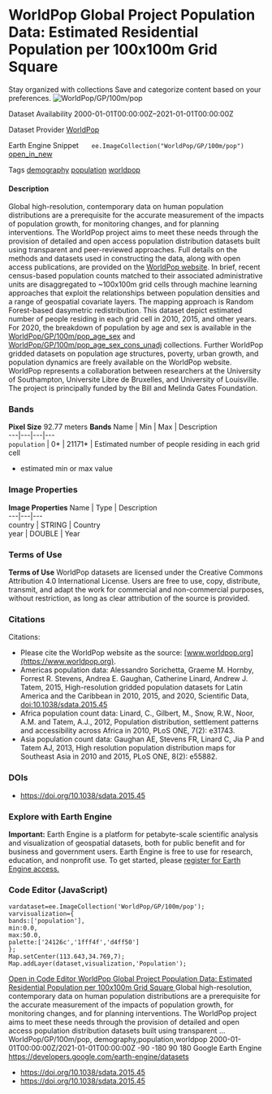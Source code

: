  
#  WorldPop Global Project Population Data: Estimated Residential Population per 100x100m Grid Square 
Stay organized with collections  Save and categorize content based on your preferences. 
![WorldPop/GP/100m/pop](https://developers.google.com/earth-engine/datasets/images/WorldPop/WorldPop_GP_100m_pop_sample.png) 

Dataset Availability
    2000-01-01T00:00:00Z–2021-01-01T00:00:00Z 

Dataset Provider
     [ WorldPop ](https://www.worldpop.org) 

Earth Engine Snippet
     `    ee.ImageCollection("WorldPop/GP/100m/pop")   ` [ open_in_new ](https://code.earthengine.google.com/?scriptPath=Examples:Datasets/WorldPop/WorldPop_GP_100m_pop) 

Tags
     [demography](https://developers.google.com/earth-engine/datasets/tags/demography) [population](https://developers.google.com/earth-engine/datasets/tags/population) [worldpop](https://developers.google.com/earth-engine/datasets/tags/worldpop)
#### Description
Global high-resolution, contemporary data on human population distributions are a prerequisite for the accurate measurement of the impacts of population growth, for monitoring changes, and for planning interventions. The WorldPop project aims to meet these needs through the provision of detailed and open access population distribution datasets built using transparent and peer-reviewed approaches.
Full details on the methods and datasets used in constructing the data, along with open access publications, are provided on the [WorldPop website](https://www.worldpop.org/). In brief, recent census-based population counts matched to their associated administrative units are disaggregated to ~100x100m grid cells through machine learning approaches that exploit the relationships between population densities and a range of geospatial covariate layers. The mapping approach is Random Forest-based dasymetric redistribution.
This dataset depict estimated number of people residing in each grid cell in 2010, 2015, and other years.
For 2020, the breakdown of population by age and sex is available in the [WorldPop/GP/100m/pop_age_sex](https://developers.google.com/earth-engine/datasets/catalog/WorldPop_GP_100m_pop_age_sex) and [WorldPop/GP/100m/pop_age_sex_cons_unadj](https://developers.google.com/earth-engine/datasets/catalog/WorldPop_GP_100m_pop_age_sex_cons_unadj) collections.
Further WorldPop gridded datasets on population age structures, poverty, urban growth, and population dynamics are freely available on the WorldPop website. WorldPop represents a collaboration between researchers at the University of Southampton, Universite Libre de Bruxelles, and University of Louisville. The project is principally funded by the Bill and Melinda Gates Foundation.
### Bands
**Pixel Size** 92.77 meters 
**Bands**
Name | Min | Max | Description  
---|---|---|---  
`population` |  0*  |  21171*  | Estimated number of people residing in each grid cell  
* estimated min or max value 
### Image Properties
**Image Properties**
Name | Type | Description  
---|---|---  
country | STRING | Country  
year | DOUBLE | Year  
### Terms of Use
**Terms of Use**
WorldPop datasets are licensed under the Creative Commons Attribution 4.0 International License. Users are free to use, copy, distribute, transmit, and adapt the work for commercial and non-commercial purposes, without restriction, as long as clear attribution of the source is provided.
### Citations
Citations:
  * Please cite the WorldPop website as the source: [www.worldpop.org](https://www.worldpop.org).
  * Americas population data: Alessandro Sorichetta, Graeme M. Hornby, Forrest R. Stevens, Andrea E. Gaughan, Catherine Linard, Andrew J. Tatem, 2015, High-resolution gridded population datasets for Latin America and the Caribbean in 2010, 2015, and 2020, Scientific Data, [doi:10.1038/sdata.2015.45](https://doi.org/10.1038/sdata.2015.45)
  * Africa population count data: Linard, C., Gilbert, M., Snow, R.W., Noor, A.M. and Tatem, A.J., 2012, Population distribution, settlement patterns and accessibility across Africa in 2010, PLoS ONE, 7(2): e31743.
  * Asia population count data: Gaughan AE, Stevens FR, Linard C, Jia P and Tatem AJ, 2013, High resolution population distribution maps for Southeast Asia in 2010 and 2015, PLoS ONE, 8(2): e55882.


### DOIs
  * [ https://doi.org/10.1038/sdata.2015.45 ](https://doi.org/10.1038/sdata.2015.45)


### Explore with Earth Engine
**Important:** Earth Engine is a platform for petabyte-scale scientific analysis and visualization of geospatial datasets, both for public benefit and for business and government users. Earth Engine is free to use for research, education, and nonprofit use. To get started, please [register for Earth Engine access.](https://console.cloud.google.com/earth-engine)
### Code Editor (JavaScript)
```
vardataset=ee.ImageCollection('WorldPop/GP/100m/pop');
varvisualization={
bands:['population'],
min:0.0,
max:50.0,
palette:['24126c','1fff4f','d4ff50']
};
Map.setCenter(113.643,34.769,7);
Map.addLayer(dataset,visualization,'Population');
```
[ Open in Code Editor ](https://code.earthengine.google.com/?scriptPath=Examples:Datasets/WorldPop/WorldPop_GP_100m_pop)
[ WorldPop Global Project Population Data: Estimated Residential Population per 100x100m Grid Square ](https://developers.google.com/earth-engine/datasets/catalog/WorldPop_GP_100m_pop)
Global high-resolution, contemporary data on human population distributions are a prerequisite for the accurate measurement of the impacts of population growth, for monitoring changes, and for planning interventions. The WorldPop project aims to meet these needs through the provision of detailed and open access population distribution datasets built using transparent …
WorldPop/GP/100m/pop, demography,population,worldpop 
2000-01-01T00:00:00Z/2021-01-01T00:00:00Z
-90 -180 90 180 
Google Earth Engine
https://developers.google.com/earth-engine/datasets
  * [ https://doi.org/10.1038/sdata.2015.45 ](https://doi.org/https://www.worldpop.org)
  * [ https://doi.org/10.1038/sdata.2015.45 ](https://doi.org/https://developers.google.com/earth-engine/datasets/catalog/WorldPop_GP_100m_pop)



